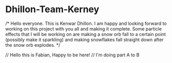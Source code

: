 # Dhillon-Team-Kerney

/* Hello everyone. This is Kenwar Dhillon. I am happy and looking forward to working on this project with you all and making it complete. Some particle effects that I will be working on are making a snow orb fall to a certain point (possibly make it sparkling) and making snowflakes fall straight down after the snow orb explodes. */


// Hello this is Fabian, Happy to be here!
// I'm doing part A to B 
